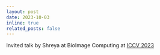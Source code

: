 ```yaml
---
layout: post
date: 2023-10-03
inline: true
related_posts: false
---
```


Invited talk by Shreya at BioImage Computing at [ICCV 2023](http://www.bioimagecomputing.com/) 
